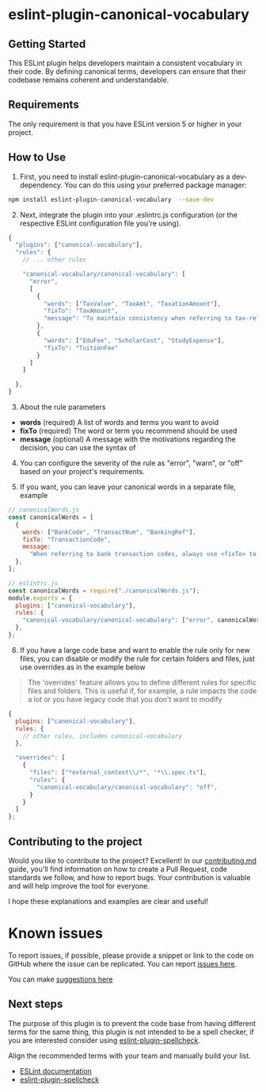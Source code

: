 # eslint-plugin-canonical-vocabulary

## Getting Started

This ESLint plugin helps developers maintain a consistent vocabulary in their code. By defining canonical terms, developers can ensure that their codebase remains coherent and understandable.

## Requirements

The only requirement is that you have ESLint version 5 or higher in your project.

## How to Use

1. First, you need to install eslint-plugin-canonical-vocabulary as a dev-dependency. You can do this using your preferred package manager:

```bash
npm install eslint-plugin-canonical-vocabulary  --save-dev
```

2. Next, integrate the plugin into your .eslintrc.js configuration (or the respective ESLint configuration file you're using).

```js
{
  "plugins": ["canonical-vocabulary"],
  "rules": {
    // ... other rules

    "canonical-vocabulary/canonical-vocabulary": [
      "error",
      [
        {
          "words": ["TaxValue", "TaxAmt", "TaxationAmount"],
          "fixTo": "TaxAmount",
          "message": "To maintain consistency when referring to tax-related amounts in our code, always use <fixTo> instead of terms like <word>."
        },
        {
          "words": ["EduFee", "ScholarCost", "StudyExpense"],
          "fixTo": "TuitionFee"
        }
      ]
    ]

  },
}
```

3. About the rule parameters

- **words** (required) A list of words and terms you want to avoid
- **fixTo** (required) The word or term you recommend should be used
- **message** (optional) A message with the motivations regarding the decision, you can use the syntax of <word>

4. You can configure the severity of the rule as "error", "warn", or "off" based on your project's requirements.

5. If you want, you can leave your canonical words in a separate file, example

```js
// canonicalWords.js
const canonicalWords = [
  {
    words: ["BankCode", "TransactNum", "BankingRef"],
    fixTo: "TransactionCode",
    message:
      "When referring to bank transaction codes, always use <fixTo> to avoid ambiguity. Avoid using non-standard terms like <word>.",
  },
];

// eslintrc.js
const canonicalWords = require("./canonicalWords.js");
module.exports = {
  plugins: ["canonical-vocabulary"],
  rules: {
    "canonical-vocabulary/canonical-vocabulary": ["error", canonicalWords],
  },
};
```

6. If you have a large code base and want to enable the rule only for new files, you can disable or modify the rule for certain folders and files, just use overrides as in the example below

> The 'overrides' feature allows you to define different rules for specific files and folders. This is useful if, for example, a rule impacts the code a lot or you have legacy code that you don't want to modify

```js
{
  plugins: ["canonical-vocabulary"],
  rules: {
    // other rules, includes canonical-vocabulary
  },

  "overrides": [
    {
      "files": ["*external_context\\/*", "*\\.spec.ts"],
      "rules": {
        "canonical-vocabulary/canonical-vocabulary": "off",
      }
    }
  ]
};
```

## Contributing to the project

Would you like to contribute to the project? Excellent! In our [contributing.md](CONTRIBUTING.md) guide, you'll find information on how to create a Pull Request, code standards we follow, and how to report bugs. Your contribution is valuable and will help improve the tool for everyone.

I hope these explanations and examples are clear and useful!

# Known issues

To report issues, if possible, please provide a snippet or link to the code on GitHub where the issue can be replicated. You can report [issues here](https://github.com/gabrielogregorio/eslint-plugin-canonical-vocabulary/issues/new).

You can make [suggestions here](https://github.com/gabrielogregorio/eslint-plugin-canonical-vocabulary/discussions)

## Next steps

The purpose of this plugin is to prevent the code base from having different terms for the same thing, this plugin is not intended to be a spell checker, if you are interested consider using [eslint-plugin-spellcheck](https://www.npmjs.com/package/eslint-plugin-spellcheck).

Align the recommended terms with your team and manually build your list.

- [ESLint documentation](https://eslint.org/docs/latest/use/getting-started)
- [eslint-plugin-spellcheck](https://www.npmjs.com/package/eslint-plugin-spellcheck)
